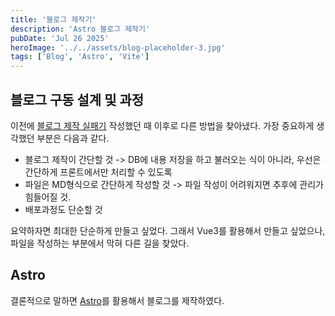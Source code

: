 ```yaml
---
title: '블로그 제작기'
description: 'Astro 블로그 제작기'
pubDate: 'Jul 26 2025'
heroImage: '../../assets/blog-placeholder-3.jpg'
tags: ['Blog', 'Astro', 'Vite']
---
```


## 블로그 구동 설계 및 과정

이전에 [블로그 제작 실패기](/blog-creation-failure) 작성했던 때 이후로 다른 방법을 찾아냈다. 가장 중요하게 생각했던 부분은 다음과 같다.

- 블로그 제작이 간단할 것 -> DB에 내용 저장을 하고 불러오는 식이 아니라, 우선은 간단하게 프론트에서만 처리할 수 있도록
- 파일은 MD형식으로 간단하게 작성할 것 -> 파일 작성이 어려워지면 추후에 관리가 힘들어질 것.
- 배포과정도 단순할 것

요약하자면 최대한 단순하게 만들고 싶었다. 그래서 Vue3를 활용해서 만들고 싶었으나, 파일을 작성하는 부분에서 막혀 다른 길을 찾았다.

## Astro

결론적으로 말하면 [Astro](https://astro.build/)를 활용해서 블로그를 제작하였다. 